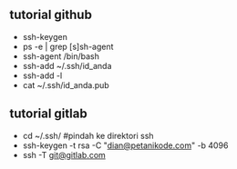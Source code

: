 ## tutorial github
- ssh-keygen
- ps -e | grep [s]sh-agent
- ssh-agent /bin/bash
- ssh-add ~/.ssh/id_anda
- ssh-add -l
- cat ~/.ssh/id_anda.pub

## tutorial gitlab
- cd ~/.ssh/ #pindah ke direktori ssh
- ssh-keygen -t rsa -C "dian@petanikode.com" -b 4096
- ssh -T git@gitlab.com
